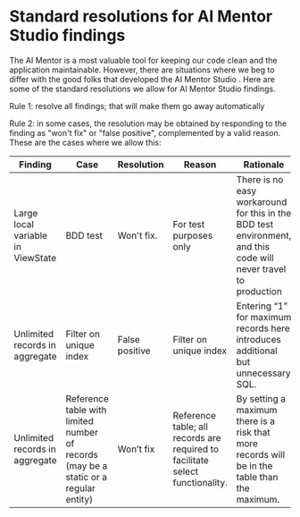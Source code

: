 # Standard resolutions for AI Mentor Studio findings

The AI Mentor is a most valuable tool for keeping our code
clean and the application maintainable. However, there are situations
where we beg to differ with the good folks that developed the
AI Mentor Studio . Here are some of the standard resolutions we
allow for AI Mentor Studio findings.

Rule 1: resolve all findings; that will make them go away automatically

Rule 2: in some cases, the resolution may be obtained by responding to
the finding as "won't fix" or "false positive", complemented by a valid
reason. These are the cases where we allow this:

| Finding                           | Case                                                                                 | Resolution     | Reason                                                                        | Rationale                                                                                                       |
| --------------------------------- | ------------------------------------------------------------------------------------ | -------------- | ----------------------------------------------------------------------------- | --------------------------------------------------------------------------------------------------------------- |
| Large local variable in ViewState | BDD test                                                                             | Won't fix.     | For test purposes only                                                        | There is no easy workaround for this in the BDD test environment, and this code will never travel to production |
| Unlimited records in aggregate    | Filter on unique index                                                               | False positive | Filter on unique index                                                        | Entering “1” for maximum records here introduces additional but unnecessary SQL.                                |
| Unlimited records in aggregate    | Reference table with limited number of records (may be a static or a regular entity) | Won’t fix      | Reference table; all records are required to facilitate select functionality. | By setting a maximum there is a risk that more records will be in the table than the maximum.                   |

